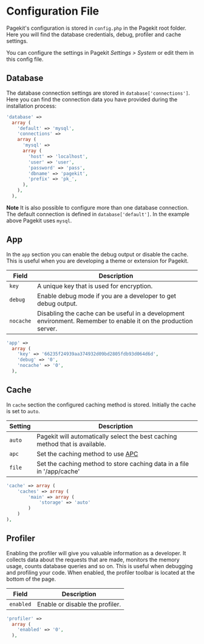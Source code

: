 # Configuration File

Pagekit's configuration is stored in `config.php` in the Pagekit root folder. Here you will find the database credentials, debug, profiler and cache settings.

You can configure the settings in Pagekit *Settings > System* or edit them in this config file.


## Database

The database connection settings are stored in `database['connections']`. Here you can find the connection data  you have provided during the installation process:

```php
'database' =>
  array (
    'default' => 'mysql',
    'connections' =>
    array (
      'mysql' =>
      array (
        'host' => 'localhost',
        'user' => 'user',
        'password' => 'pass',
        'dbname' => 'pagekit',
        'prefix' => 'pk_',
      ),
    ),
  ),
```

**Note** It is also possible to configure more than one database connection.
The default connection is defined in `database['default']`. In the example above Pagekit uses `mysql`.

## App

In the `app` section you can enable the debug output or disable the cache. This is useful when you are developing a theme or extension for Pagekit.

| Field | Description |
|-------|-------------|
| `key` | A unique key that is used for encryption. |
| `debug` | Enable debug mode if you are a developer to get debug output. |
| `nocache` | Disabling the cache can be useful in a development environment. Remember to enable it on the production server. |

```php
'app' =>
  array (
    'key' => '66235f24939aa374932d09bd2805fdb93d064d6d',
    'debug' => '0',
    'nocache' => '0',
  ),
```

## Cache

In `cache` section the configured caching method is stored. Initially the cache is set to `auto`.

| Setting | Description |
|---------|-------------|
| `auto` | Pagekit will automatically select the best caching method that is available. |
| `apc` | Set the caching method to use [APC](http://www.php.net/manual/de/book.apc.php) |
| `file` | Set the caching method to store caching data in a file in '/app/cache' |


```php
'cache' => array (
    'caches' => array (
        'main' => array (
            'storage' => 'auto'
        )
    )
),
```

## Profiler

Enabling the profiler will give you valuable information as a developer. It collects data about the requests that are made, monitors the memory usage, counts database queries and so on. This is useful when debugging and profiling your code.
When enabled, the profiler toolbar is located at the bottom of the page.

| Field | Description |
|-------|-------------|
| `enabled` | Enable or disable the profiler. |

```php
'profiler' =>
  array (
    'enabled' => '0',
  ),
```
